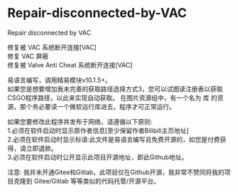 # Repair-disconnected-by-VAC
Repair disconnected by VAC
  
修复被 VAC 系统断开连接[VAC]  
修复 VAC 屏蔽  
修复被 Valve Anti Cheat 系统断开连接[VAC]  

易语言编写，调用精易模块v10.1.5+。  
如果您是想要增加我未完善的获取路径选择方式3，您可以试图读注册表以获取CSGO程序路径，以此来实现自动获取。
在图片资源组中，有一个名为 库 的资源，那个务必要读一个微软运行库进去，程序才可正常运行。
  
如果您要修改此程序并发布于网络，请遵循以下原则:  
1.必须在软件启动时显示原作者信息[至少保留作者Bilibili主页地址]  
2.必须在软件启动时显示标语:此文件是易语言编写且免费开源的，如您是付费获得，请立即退款。  
3.必须在软件启动时公开显示此项目开源地址，即此Github地址。  
  
注意:
我并未开通Gitee和Gitlab，此项目仅在Github开源，我非常不赞同将我的项目克隆到 Gitee/Gitlab 等等类似的代码托管/开源平台。
